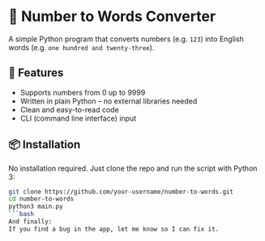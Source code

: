 # 🔢 Number to Words Converter

A simple Python program that converts numbers (e.g. `123`) into English words (e.g. `one hundred and twenty-three`).

## 🚀 Features

- Supports numbers from 0 up to 9999
- Written in plain Python – no external libraries needed
- Clean and easy-to-read code
- CLI (command line interface) input

## 📦 Installation

No installation required. Just clone the repo and run the script with Python 3:

```bash
git clone https://github.com/your-username/number-to-words.git
cd number-to-words
python3 main.py
```bash
And finally:
If you find a bug in the app, let me know so I can fix it.


